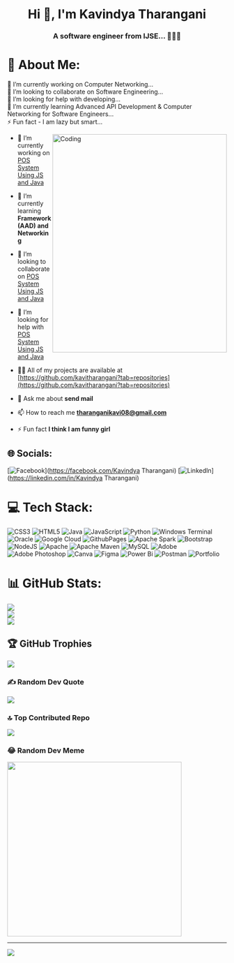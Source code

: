 <h1 align="center">Hi 👋, I'm Kavindya Tharangani</h1>
<h3 align="center">A software engineer from IJSE... 🎯🎯🎯</h3>


# 💫 About Me:
🔭 I’m currently working on Computer Networking...<br>👯 I’m looking to collaborate on Software Engineering...<br>🤝 I’m looking for help with developing...<br>🌱 I’m currently learning Advanced API Development & Computer Networking for Software Engineers...<br>⚡ Fun fact - I am lazy but smart...

<img  align ="right" alt="Coding" width="400" height="500" src ="https://i.pinimg.com/originals/0c/34/27/0c34272909ee2a4db5606a014082312b.gif">


- 🔭 I’m currently working on [POS System Using JS and Java](https://github.com/kavitharangani/Assignment_11-main.git)

- 🌱 I’m currently learning **Framework(AAD) and Networking**

- 👯 I’m looking to collaborate on [POS System Using JS and Java](https://github.com/kavitharangani/Assignment_11-main.git)

- 🤝 I’m looking for help with [POS System Using JS and Java](https://github.com/kavitharangani/Assignment_11-main.git)

- 👨‍💻 All of my projects are available at [https://github.com/kavitharangani?tab=repositories](https://github.com/kavitharangani?tab=repositories)

- 💬 Ask me about **send mail**

- 📫 How to reach me **tharanganikavi08@gmail.com**

- ⚡ Fun fact **I think I am funny girl**


## 🌐 Socials:
[![Facebook](https://img.shields.io/badge/Facebook-%231877F2.svg?logo=Facebook&logoColor=white)](https://facebook.com/Kavindya Tharangani)  [![LinkedIn](https://img.shields.io/badge/LinkedIn-%230077B5.svg?logo=linkedin&logoColor=white)](https://linkedin.com/in/Kavindya Tharangani) 

# 💻 Tech Stack:
![CSS3](https://img.shields.io/badge/css3-%231572B6.svg?style=flat&logo=css3&logoColor=white) ![HTML5](https://img.shields.io/badge/html5-%23E34F26.svg?style=flat&logo=html5&logoColor=white) ![Java](https://img.shields.io/badge/java-%23ED8B00.svg?style=flat&logo=openjdk&logoColor=white) ![JavaScript](https://img.shields.io/badge/javascript-%23323330.svg?style=flat&logo=javascript&logoColor=%23F7DF1E) ![Python](https://img.shields.io/badge/python-3670A0?style=flat&logo=python&logoColor=ffdd54) ![Windows Terminal](https://img.shields.io/badge/Windows%20Terminal-%234D4D4D.svg?style=flat&logo=windows-terminal&logoColor=white) ![Oracle](https://img.shields.io/badge/Oracle-F80000?style=flat&logo=oracle&logoColor=white) ![Google Cloud](https://img.shields.io/badge/GoogleCloud-%234285F4.svg?style=flat&logo=google-cloud&logoColor=white) ![GithubPages](https://img.shields.io/badge/github%20pages-121013?style=flat&logo=github&logoColor=white) ![Apache Spark](https://img.shields.io/badge/Apache%20Spark-FDEE21?style=flat&logo=apachespark&logoColor=black) ![Bootstrap](https://img.shields.io/badge/bootstrap-%238511FA.svg?style=flat&logo=bootstrap&logoColor=white) ![NodeJS](https://img.shields.io/badge/node.js-6DA55F?style=flat&logo=node.js&logoColor=white) ![Apache](https://img.shields.io/badge/apache-%23D42029.svg?style=flat&logo=apache&logoColor=white) ![Apache Maven](https://img.shields.io/badge/Apache%20Maven-C71A36?style=flat&logo=Apache%20Maven&logoColor=white) ![MySQL](https://img.shields.io/badge/mysql-%2300000f.svg?style=flat&logo=mysql&logoColor=white) ![Adobe](https://img.shields.io/badge/adobe-%23FF0000.svg?style=flat&logo=adobe&logoColor=white) ![Adobe Photoshop](https://img.shields.io/badge/adobe%20photoshop-%2331A8FF.svg?style=flat&logo=adobe%20photoshop&logoColor=white) ![Canva](https://img.shields.io/badge/Canva-%2300C4CC.svg?style=flat&logo=Canva&logoColor=white) ![Figma](https://img.shields.io/badge/figma-%23F24E1E.svg?style=flat&logo=figma&logoColor=white) ![Power Bi](https://img.shields.io/badge/power_bi-F2C811?style=flat&logo=powerbi&logoColor=black) ![Postman](https://img.shields.io/badge/Postman-FF6C37?style=flat&logo=postman&logoColor=white) ![Portfolio](https://img.shields.io/badge/Portfolio-%23000000.svg?style=flat&logo=firefox&logoColor=#FF7139)
# 📊 GitHub Stats:
![](https://github-readme-stats.vercel.app/api?username=kavitharangani&theme=radical&hide_border=false&include_all_commits=true&count_private=true)<br/>
![](https://github-readme-streak-stats.herokuapp.com/?user=kavitharangani&theme=radical&hide_border=false)<br/>
![](https://github-readme-stats.vercel.app/api/top-langs/?username=kavitharangani&theme=radical&hide_border=false&include_all_commits=true&count_private=true&layout=compact)

## 🏆 GitHub Trophies
![](https://github-profile-trophy.vercel.app/?username=kavitharangani&theme=radical&no-frame=false&no-bg=false&margin-w=4)

### ✍ Random Dev Quote
![](https://quotes-github-readme.vercel.app/api?type=horizontal&theme=radical)

### 🔝 Top Contributed Repo
![](https://github-contributor-stats.vercel.app/api?username=kavitharangani&limit=5&theme=tokyonight&combine_all_yearly_contributions=true)

### 😂 Random Dev Meme
<img src='https://randommeme-five.vercel.app/' style="height: 400px;"/>

---
[![](https://visitcount.itsvg.in/api?id=kavitharangani&icon=5&color=0)](https://visitcount.itsvg.in)
